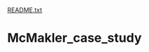 [README.txt](https://github.com/MajedAlqawasmi/McMakler_case_study/files/7033756/README.txt)
# McMakler_case_study
